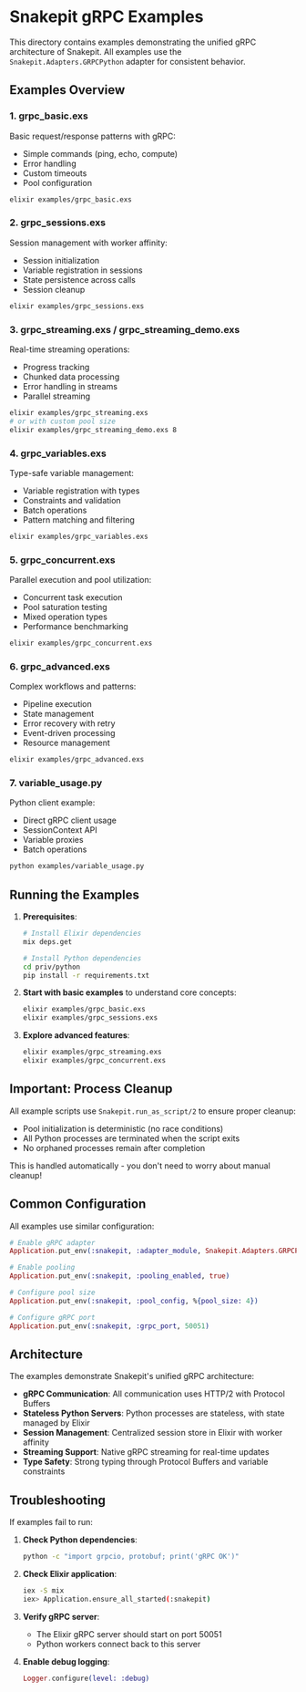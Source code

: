 # Snakepit gRPC Examples

This directory contains examples demonstrating the unified gRPC architecture of Snakepit. All examples use the `Snakepit.Adapters.GRPCPython` adapter for consistent behavior.

## Examples Overview

### 1. **grpc_basic.exs**
Basic request/response patterns with gRPC:
- Simple commands (ping, echo, compute)
- Error handling
- Custom timeouts
- Pool configuration

```bash
elixir examples/grpc_basic.exs
```

### 2. **grpc_sessions.exs**
Session management with worker affinity:
- Session initialization
- Variable registration in sessions
- State persistence across calls
- Session cleanup

```bash
elixir examples/grpc_sessions.exs
```

### 3. **grpc_streaming.exs** / **grpc_streaming_demo.exs**
Real-time streaming operations:
- Progress tracking
- Chunked data processing
- Error handling in streams
- Parallel streaming

```bash
elixir examples/grpc_streaming.exs
# or with custom pool size
elixir examples/grpc_streaming_demo.exs 8
```

### 4. **grpc_variables.exs**
Type-safe variable management:
- Variable registration with types
- Constraints and validation
- Batch operations
- Pattern matching and filtering

```bash
elixir examples/grpc_variables.exs
```

### 5. **grpc_concurrent.exs**
Parallel execution and pool utilization:
- Concurrent task execution
- Pool saturation testing
- Mixed operation types
- Performance benchmarking

```bash
elixir examples/grpc_concurrent.exs
```

### 6. **grpc_advanced.exs**
Complex workflows and patterns:
- Pipeline execution
- State management
- Error recovery with retry
- Event-driven processing
- Resource management

```bash
elixir examples/grpc_advanced.exs
```

### 7. **variable_usage.py**
Python client example:
- Direct gRPC client usage
- SessionContext API
- Variable proxies
- Batch operations

```bash
python examples/variable_usage.py
```

## Running the Examples

1. **Prerequisites**:
   ```bash
   # Install Elixir dependencies
   mix deps.get
   
   # Install Python dependencies
   cd priv/python
   pip install -r requirements.txt
   ```

2. **Start with basic examples** to understand core concepts:
   ```bash
   elixir examples/grpc_basic.exs
   elixir examples/grpc_sessions.exs
   ```

3. **Explore advanced features**:
   ```bash
   elixir examples/grpc_streaming.exs
   elixir examples/grpc_concurrent.exs
   ```

## Important: Process Cleanup

All example scripts use `Snakepit.run_as_script/2` to ensure proper cleanup:
- Pool initialization is deterministic (no race conditions)
- All Python processes are terminated when the script exits
- No orphaned processes remain after completion

This is handled automatically - you don't need to worry about manual cleanup!

## Common Configuration

All examples use similar configuration:

```elixir
# Enable gRPC adapter
Application.put_env(:snakepit, :adapter_module, Snakepit.Adapters.GRPCPython)

# Enable pooling
Application.put_env(:snakepit, :pooling_enabled, true)

# Configure pool size
Application.put_env(:snakepit, :pool_config, %{pool_size: 4})

# Configure gRPC port
Application.put_env(:snakepit, :grpc_port, 50051)
```

## Architecture

The examples demonstrate Snakepit's unified gRPC architecture:

- **gRPC Communication**: All communication uses HTTP/2 with Protocol Buffers
- **Stateless Python Servers**: Python processes are stateless, with state managed by Elixir
- **Session Management**: Centralized session store in Elixir with worker affinity
- **Streaming Support**: Native gRPC streaming for real-time updates
- **Type Safety**: Strong typing through Protocol Buffers and variable constraints

## Troubleshooting

If examples fail to run:

1. **Check Python dependencies**:
   ```bash
   python -c "import grpcio, protobuf; print('gRPC OK')"
   ```

2. **Check Elixir application**:
   ```bash
   iex -S mix
   iex> Application.ensure_all_started(:snakepit)
   ```

3. **Verify gRPC server**:
   - The Elixir gRPC server should start on port 50051
   - Python workers connect back to this server

4. **Enable debug logging**:
   ```elixir
   Logger.configure(level: :debug)
   ```